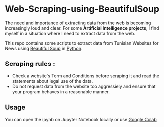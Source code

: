 # Web-Scraping-using-BeautifulSoup

The need and importance of extracting data from the web is becoming increasingly loud and clear.
For some <b>Artificial Intelligence projects</b>, I find myself in a situation where I need to extract data from the web.

This repo contains some scripts to extract data from Tunisian Websites for News using [Beautiful Soup](https://www.crummy.com/software/BeautifulSoup/bs4/doc/) in [Python](https://www.python.org/).


## Scraping rules :
* Check a website's Term and Conditions before scraping it and read the statements about legal use of the data. 
* Do not request data from the website too aggressiely and ensure that your program behaves in a reasonable manner.



## Usage

You can open the ipynb on Jupyter Notebook locally or use [Google Colab](https://colab.research.google.com/)



